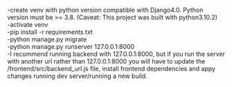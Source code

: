-create venv with python version compatible with Django4.0. Python version must be >= 3.8. (Caveat: This project was built with python3.10.2) <br />
-activate venv <br />
-pip install -r requirements.txt <br />
-python manage.py migrate <br />
-python manage.py runserver 127.0.0.1:8000 <br />
-I recommend running backend with 127.0.0.1:8000, but if you run the server with another url rather than 127.0.0.1:8000 you will have to update the /frontend/src/backend_url.js file, install frontend dependencies and appy changes running dev server/running a new build.
